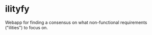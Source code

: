 # ilityfy
Webapp for finding a consensus on what non-functional requirements ("ilities") to focus on.
